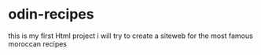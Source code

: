 # odin-recipes
this is my first Html project i will try to create a siteweb for the most famous moroccan recipes 